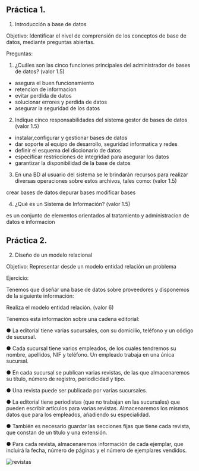 ## Práctica 1.

1. Introducción a base de datos

Objetivo: Identificar el nivel de comprensión de los conceptos de base de datos,
mediante preguntas abiertas.
 
Preguntas:

1. ¿Cuáles son las cinco funciones principales del administrador de bases de datos?
(valor 1.5)

- asegura el buen funcionamiento 
- retencion de informacion 
- evitar perdida de datos
- solucionar errores y perdida de datos 
- asegurar la seguridad de los datos

2. Indíque cinco responsabilidades del sistema gestor de bases de datos (valor 1.5)

- instalar,configurar y gestionar bases de datos
- dar soporte al equipo de desarrollo, seguridad informatica y redes
- definir el esquema del diccionario de datos
- especificar restricciones de integridad para asegurar los datos
- garantizar la disponibilidad de la base de datos 

3. En una BD al usuario del sistema se le brindarán recursos para realizar diversas
operaciones sobre estos archivos, tales como: (valor 1.5)

crear bases de datos
depurar bases
modificar bases

4. ¿Qué es un Sistema de Información? (valor 1.5)

es un conjunto de elementos orientados al tratamiento y administracion de datos e informacion 

## Práctica 2.

2. Diseño de un modelo relacional

Objetivo: Representar desde un modelo entidad relación un problema


Ejercicio:

Tenemos que diseñar una base de datos sobre proveedores y disponemos de la siguiente
información:

Realiza el modelo entidad relación. (valor 6)

Tenemos esta información sobre una cadena editorial:

● La editorial tiene varias sucursales, con su domicilio, teléfono y un código de
sucursal.

● Cada sucursal tiene varios empleados, de los cuales tendremos su nombre,
apellidos, NIF y teléfono. Un empleado trabaja en una única sucursal.

● En cada sucursal se publican varias revistas, de las que almacenaremos su título,
número de registro, periodicidad y tipo.

● Una revista puede ser publicada por varias sucursales.

● La editorial tiene periodistas (que no trabajan en las sucursales) que pueden
escribir artículos para varias revistas. Almacenaremos los mismos datos que para
los empleados, añadiendo su especialidad.

● También es necesario guardar las secciones fijas que tiene cada revista, que
constan de un título y una extensión.

● Para cada revista, almacenaremos información de cada ejemplar, que incluirá la
fecha, número de páginas y el número de ejemplares vendidos.


![revistas](https://user-images.githubusercontent.com/105729934/169564287-1f0b694d-907c-4059-b990-78fa6b8c5ea6.png)
